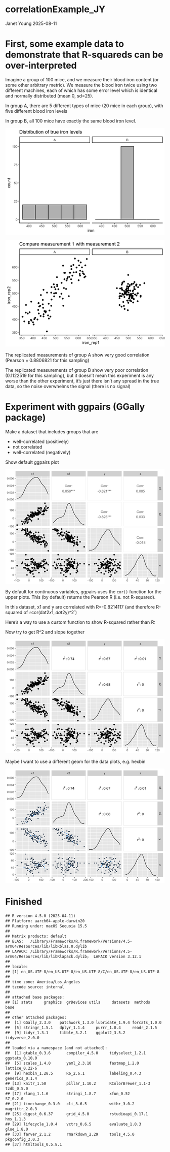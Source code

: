 correlationExample_JY
================
Janet Young
2025-08-11

# First, some example data to demonstrate that R-squareds can be over-interpreted

Imagine a group of 100 mice, and we measure their blood iron content (or
some other arbitrary metric). We measure the blood iron twice using two
different machines, each of which has some error level which is
identical and normally distributed (mean 0, sd=25).

In group A, there are 5 different types of mice (20 mice in each group),
with five different blood iron levels

In group B, all 100 mice have exactly the same blood iron level.

![](correlationExample_JY_files/figure-gfm/unnamed-chunk-3-1.png)<!-- -->

![](correlationExample_JY_files/figure-gfm/unnamed-chunk-4-1.png)<!-- -->

The replicated measurements of group A show very good correlation
(Pearson = 0.8806821 for this sampling)

The replicated measurements of group B show very poor correlation
(0.1122519 for this sampling), but it doesn’t mean this experiment is
any worse than the other experiment, it’s just there isn’t any spread in
the true data, so the noise overwhelms the signal (there is no signal)

# Experiment with ggpairs (GGally package)

Make a dataset that includes groups that are

- well-correlated (positively)
- not correlated
- well-correlated (negatively)

Show default ggpairs plot

![](correlationExample_JY_files/figure-gfm/unnamed-chunk-6-1.png)<!-- -->

By default for continuous variables, ggpairs uses the `cor()` function
for the upper plots. This (by default) returns the Pearson R (i.e. not
R-squared).

In this dataset, x1 and y are correlated with R=-0.8214117 (and
therefore R-squared of `r`cor(dat2$x1, dat2$y)^2\`)

Here’s a way to use a custom function to show R-squared rather than R:

Now try to get R^2 and slope together

![](correlationExample_JY_files/figure-gfm/unnamed-chunk-7-1.png)<!-- -->

Maybe I want to use a different geom for the data plots, e.g. hexbin

![](correlationExample_JY_files/figure-gfm/unnamed-chunk-8-1.png)<!-- -->

# Finished

    ## R version 4.5.0 (2025-04-11)
    ## Platform: aarch64-apple-darwin20
    ## Running under: macOS Sequoia 15.5
    ## 
    ## Matrix products: default
    ## BLAS:   /Library/Frameworks/R.framework/Versions/4.5-arm64/Resources/lib/libRblas.0.dylib 
    ## LAPACK: /Library/Frameworks/R.framework/Versions/4.5-arm64/Resources/lib/libRlapack.dylib;  LAPACK version 3.12.1
    ## 
    ## locale:
    ## [1] en_US.UTF-8/en_US.UTF-8/en_US.UTF-8/C/en_US.UTF-8/en_US.UTF-8
    ## 
    ## time zone: America/Los_Angeles
    ## tzcode source: internal
    ## 
    ## attached base packages:
    ## [1] stats     graphics  grDevices utils     datasets  methods   base     
    ## 
    ## other attached packages:
    ##  [1] GGally_2.3.0    patchwork_1.3.0 lubridate_1.9.4 forcats_1.0.0  
    ##  [5] stringr_1.5.1   dplyr_1.1.4     purrr_1.0.4     readr_2.1.5    
    ##  [9] tidyr_1.3.1     tibble_3.2.1    ggplot2_3.5.2   tidyverse_2.0.0
    ## 
    ## loaded via a namespace (and not attached):
    ##  [1] gtable_0.3.6       compiler_4.5.0     tidyselect_1.2.1   ggstats_0.10.0    
    ##  [5] scales_1.4.0       yaml_2.3.10        fastmap_1.2.0      lattice_0.22-6    
    ##  [9] hexbin_1.28.5      R6_2.6.1           labeling_0.4.3     generics_0.1.4    
    ## [13] knitr_1.50         pillar_1.10.2      RColorBrewer_1.1-3 tzdb_0.5.0        
    ## [17] rlang_1.1.6        stringi_1.8.7      xfun_0.52          S7_0.2.0          
    ## [21] timechange_0.3.0   cli_3.6.5          withr_3.0.2        magrittr_2.0.3    
    ## [25] digest_0.6.37      grid_4.5.0         rstudioapi_0.17.1  hms_1.1.3         
    ## [29] lifecycle_1.0.4    vctrs_0.6.5        evaluate_1.0.3     glue_1.8.0        
    ## [33] farver_2.1.2       rmarkdown_2.29     tools_4.5.0        pkgconfig_2.0.3   
    ## [37] htmltools_0.5.8.1
